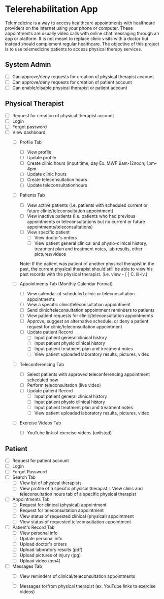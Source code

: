 # Telerehabilitation App
 
Telemedicine is a way to access healthcare appointments with healthcare providers on the internet using your phone or computer. These appointments are usually video calls with online chat messaging through an app or platform. It is not meant to replace clinic visits with a doctor but instead should complement regular healthcare. The objective of this project is to use telemedicine patients to access physical therapy services.
 
## System Admin
- [ ] Can approve/deny requests for creation of physical therapist account
- [ ] Can approve/deny requests for creation of patient account
- [ ] Can enable/disable physical therapist or patient account

## Physical Therapist
- [ ] Request for creation of physical therapist account
- [ ] Login
- [ ] Forgot password
- [ ] View dashboard
	- [ ] Profile Tab
		- [ ] View profile
		- [ ] Update profile
		- [ ] Create clinic hours (input time, day Ex. MWF 9am-12noon; 1pm-4pm
		- [ ] Update clinic hours
		- [ ] Create teleconsultation hours
		- [ ] Update teleconsultationhours

	- [ ] Patients Tab
		- [ ] View active patients (i.e. patients with scheduled current or future clinic/teleconsultation appointment)
		- [ ] View inactive patients (i.e. patients who had previous appointments or teleconsultations but no current or future appointments/teleconsultations)
		- [ ] View specific patient
			- [ ] View doctor's orders
			- [ ] View patient general clinical and physio-clinical history, treatment plan and treatment notes, lab results, other pictures/videos

		Note: If the patient was patient of another physical therapist in the past, the current physical therapist should still be able to view his past records with  the physical therapist. (i.e. view - [ ] C. iii-iv.)

	- [ ] Appointments Tab (Monthly Calendar Format)
		- [ ] View calendar of scheduled clinic or teleconsultation appointments
		- [ ] View a specific clinic/teleconsultation appointment
		- [ ] Send clinic/teleconsultation appointment reminders to patients
		- [ ] View patient requests for clinic/teleconsultation appointments
		- [ ] Approve, suggest an alternative schedule, or deny a patient request for clinic/teleconsultation appointment
		- [ ] Update patient Record
			- [ ] Input patient general clinical history
			- [ ] Input patient  physio clinical history
			- [ ] Input patient treatment plan and treatment notes
			- [ ] View patient uploaded laboratory results, pictures, video

	- [ ] Teleconferencing Tab
		- [ ] Select patients with approved teleconferencing appointment scheduled now
		- [ ] Perform teleconsultation (live video)
		- [ ] Update patient Record
			- [ ] Input patient general clinical history
			- [ ] Input patient  physio clinical history
			- [ ] Input patient treatment plan and treatment notes
			- [ ] View patient uploaded laboratory results, pictures, video

	- [ ] Exercise Videos Tab
		- [ ] YouTube link of exercise videos (unlisted)
 
 
## Patient
- [ ] Request for patient account
- [ ] Login
- [ ] Forgot Password
- [ ] Search Tab
	- [ ] View list of physical therapists
	- [ ] View profile of a specific physical therapist
		i. View clinic and teleconsultation hours tab of a specific physical therapist
- [ ] Appointments Tab
	- [ ] Request for clinical (physical) appointment
	- [ ] Request for teleconsultation appointment
	- [ ] View status of requested clinical (physical) appointment
	- [ ] View status of requested teleconsultation appointment

- [ ] Patient's Record Tab
	- [ ] View personal info
	- [ ] Update personal info
	- [ ] Upload doctor's orders
	- [ ] Upload laboratory results (pdf)
	- [ ] Upload pictures of injury (jpg)
	- [ ] Upload video (mp4)

- [ ] Messages Tab
	- [ ] View reminders of clinical/teleconsultation appointments
	- [ ] Messages to/from physical therapist (ex. YouTube links to exercise videos)
 
